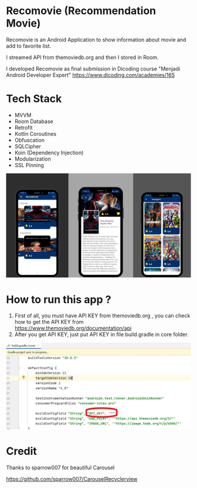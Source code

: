 # Recomovie (Recommendation Movie)

Recomovie is an Android Application to show information about movie and add to favorite list. 

I streamed API from themoviedb.org and then I stored in Room.

I developed Recomovie as final submission in Dicoding course "Menjadi Android Developer Expert" https://www.dicoding.com/academies/165 


# Tech Stack
- MVVM 
- Room Database
- Retrofit
- Kotlin Coroutines
- Obfuscation
- SQLCipher 
- Koin (Dependency Injection)
- Modularization
- SSL Pinning

![screenshot1](https://github.com/moha-sihab/recomovie-public/blob/main/app/src/main/res/drawable/display.png?raw=true)


# How to run this app ?

1. First of all, you must have API KEY from themoviedb.org , you can check how to get the API KEY from https://www.themoviedb.org/documentation/api
2. After you get API KEY, just put API KEY in file build.gradle in core folder.

![coregraddle](https://github.com/moha-sihab/recomovie-public/blob/main/app/src/main/res/drawable/recomovie-buildgradle-core.jpg?raw=true)


# Credit

Thanks to sparrow007 for beautiful Carousel

https://github.com/sparrow007/CarouselRecyclerview
